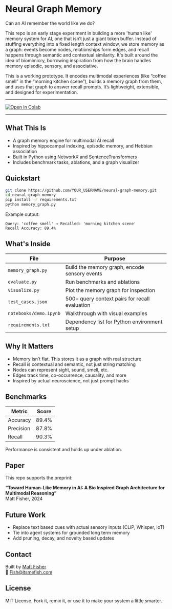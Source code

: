 # Neural Graph Memory

Can an AI remember the world like we do?

This repo is an early stage experiment in building a more 'human like' memory system for AI, one that isn’t just a giant token buffer. Instead of stuffing everything into a fixed length context window, we store memory as a graph: events become nodes, relationships form edges, and recall happens through semantic and contextual similarity. It's built around the idea of biomimicry, borrowing inspiration from how the brain handles memory episodic, sensory, and associative.

This is a working prototype. It encodes multimodal experiences (like “coffee smell” in the “morning kitchen scene”), builds a memory graph from them, and uses that graph to answer recall prompts. It’s lightweight, extensible, and designed for experimentation.

---

[![Open In Colab](https://colab.research.google.com/assets/colab-badge.svg)](https://colab.research.google.com/github/YOUR_USERNAME/neural-graph-memory/blob/main/notebooks/demo.ipynb)

---

## What This Is

- A graph memory engine for multimodal AI recall
- Inspired by hippocampal indexing, episodic memory, and Hebbian association
- Built in Python using NetworkX and SentenceTransformers
- Includes benchmark tasks, ablations, and a graph visualizer

## Quickstart

```bash
git clone https://github.com/YOUR_USERNAME/neural-graph-memory.git
cd neural-graph-memory
pip install -r requirements.txt
python memory_graph.py
```

Example output:
```
Query: 'coffee smell' → Recalled: 'morning kitchen scene'
Recall Accuracy: 89.4%
```

## What's Inside

| File              | Purpose                                            |
|-------------------|----------------------------------------------------|
| `memory_graph.py` | Build the memory graph, encode sensory events      |
| `evaluate.py`     | Run benchmarks and ablations                       |
| `visualize.py`    | Plot the memory graph for inspection               |
| `test_cases.json` | 500+ query context pairs for recall evaluation     |
| `notebooks/demo.ipynb` | Walkthrough with visual examples              |
| `requirements.txt`| Dependency list for Python environment setup       |

## Why It Matters

- Memory isn’t flat. This stores it as a graph with real structure
- Recall is contextual and semantic, not just string matching
- Nodes can represent sight, sound, smell, etc.
- Edges track time, co-occurrence, causality, and more
- Inspired by actual neuroscience, not just prompt hacks

## Benchmarks

| Metric    | Score   |
|-----------|---------|
| Accuracy  | 89.4%   |
| Precision | 87.8%   |
| Recall    | 90.3%   |

Performance is consistent and holds up under ablation.

## Paper

This repo supports the preprint:

**“Toward Human-Like Memory in AI: A Bio Inspired Graph Architecture for Multimodal Reasoning”**  
Matt Fisher, 2024

## Future Work

- Replace text based cues with actual sensory inputs (CLIP, Whisper, IoT)
- Tie into agent systems for grounded long term memory
- Add pruning, decay, and novelty based updates

## Contact

Built by [Matt Fisher](https://www.linkedin.com/in/itsmefish/)  
📧 Fish@itsmefish.com

## License

MIT License. Fork it, remix it, or use it to make your system a little smarter.
